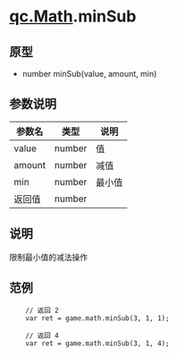 # [qc.Math](README.md).minSub

## 原型
* number minSub(value, amount, min)

## 参数说明
| 参数名 | 类型 | 说明 |
| ------------- | ------------- | -------------|
| value | number | 值 |
| amount | number | 减值 |
| min | number | 最小值 |
| 返回值 | number |  |

## 说明
限制最小值的减法操作

## 范例
````
    // 返回 2
    var ret = game.math.minSub(3, 1, 1);

    // 返回 4
    var ret = game.math.minSub(3, 1, 4);
````

